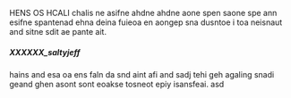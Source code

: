 HENS OS HCALI chalis ne asifne ahdne ahdne aone spen saone spe ann esifne spantenad ehna deina fuieoa en aongep sna dusntoe i toa neisnaut and sitne sdit ae pante ait.
##### XXXXXX_saltyjeff
hains and esa oa ens faln da snd aint afi and sadj tehi geh agaling snadi geand ghen asont sont eoakse tosneot epiy isansfeai.
asd
